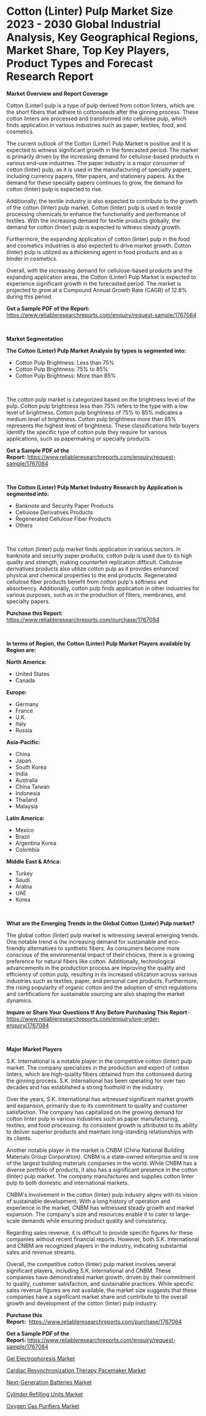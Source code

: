 <p><h1>Cotton (Linter) Pulp Market Size 2023 - 2030 Global Industrial Analysis, Key Geographical Regions, Market Share, Top Key Players, Product Types and Forecast Research Report</h1></p><p><strong>Market Overview and Report Coverage</strong></p>
<p><p>Cotton (Linter) pulp is a type of pulp derived from cotton linters, which are the short fibers that adhere to cottonseeds after the ginning process. These cotton linters are processed and transformed into cellulose pulp, which finds application in various industries such as paper, textiles, food, and cosmetics.</p><p>The current outlook of the Cotton (Linter) Pulp Market is positive and it is expected to witness significant growth in the forecasted period. The market is primarily driven by the increasing demand for cellulose-based products in various end-use industries. The paper industry is a major consumer of cotton (linter) pulp, as it is used in the manufacturing of specialty papers, including currency papers, filter papers, and stationery papers. As the demand for these specialty papers continues to grow, the demand for cotton (linter) pulp is expected to rise.</p><p>Additionally, the textile industry is also expected to contribute to the growth of the cotton (linter) pulp market. Cotton (linter) pulp is used in textile processing chemicals to enhance the functionality and performance of textiles. With the increasing demand for textile products globally, the demand for cotton (linter) pulp is expected to witness steady growth.</p><p>Furthermore, the expanding application of cotton (linter) pulp in the food and cosmetics industries is also expected to drive market growth. Cotton (linter) pulp is utilized as a thickening agent in food products and as a binder in cosmetics.</p><p>Overall, with the increasing demand for cellulose-based products and the expanding application areas, the Cotton (Linter) Pulp Market is expected to experience significant growth in the forecasted period. The market is projected to grow at a Compound Annual Growth Rate (CAGR) of 12.8% during this period.</p></p>
<p><strong>Get a Sample PDF of the Report:</strong> <a href="https://www.reliableresearchreports.com/enquiry/request-sample/1767084">https://www.reliableresearchreports.com/enquiry/request-sample/1767084</a></p>
<p>&nbsp;</p>
<p><strong>Market Segmentation</strong></p>
<p><strong>The Cotton (Linter) Pulp Market Analysis by types is segmented into:</strong></p>
<p><ul><li>Cotton Pulp Brightness: Less than 75%</li><li>Cotton Pulp Brightness: 75% to 85%</li><li>Cotton Pulp Brightness: More than 85%</li></ul></p>
<p>&nbsp;</p>
<p><p>The cotton pulp market is categorized based on the brightness level of the pulp. Cotton pulp brightness less than 75% refers to the type with a low level of brightness. Cotton pulp brightness of 75% to 85% indicates a medium level of brightness. Cotton pulp brightness more than 85% represents the highest level of brightness. These classifications help buyers identify the specific type of cotton pulp they require for various applications, such as papermaking or specialty products.</p></p>
<p><strong>Get a Sample PDF of the Report:</strong>&nbsp;<a href="https://www.reliableresearchreports.com/enquiry/request-sample/1767084">https://www.reliableresearchreports.com/enquiry/request-sample/1767084</a></p>
<p>&nbsp;</p>
<p><strong>The Cotton (Linter) Pulp Market Industry Research by Application is segmented into:</strong></p>
<p><ul><li>Banknote and Security Paper Products</li><li>Cellulose Derivatives Products</li><li>Regenerated Cellulose Fiber Products</li><li>Others</li></ul></p>
<p>&nbsp;</p>
<p><p>The cotton (linter) pulp market finds application in various sectors. In banknote and security paper products, cotton pulp is used due to its high quality and strength, making counterfeit replication difficult. Cellulose derivatives products also utilize cotton pulp as it provides enhanced physical and chemical properties to the end products. Regenerated cellulose fiber products benefit from cotton pulp's softness and absorbency. Additionally, cotton pulp finds application in other industries for various purposes, such as in the production of filters, membranes, and specialty papers.</p></p>
<p><strong>Purchase this Report:</strong>&nbsp; <a href="https://www.reliableresearchreports.com/purchase/1767084">https://www.reliableresearchreports.com/purchase/1767084</a></p>
<p>&nbsp;</p>
<p><strong>In terms of Region, the Cotton (Linter) Pulp Market Players available by Region are:</strong></p>
<p>
    <p> <strong> North America: </strong>
        <ul>
            <li>United States</li>
            <li>Canada</li>
        </ul>
        </p> 
    <p> <strong> Europe: </strong>
        <ul>
            <li>Germany</li>
            <li>France</li>
            <li>U.K.</li>
            <li>Italy</li>
            <li>Russia</li>
        </ul>
        </p> 
    <p> <strong> Asia-Pacific: </strong>
        <ul>
            <li>China</li>
            <li>Japan</li>
            <li>South Korea</li>
            <li>India</li>
            <li>Australia</li>
            <li>China Taiwan</li>
            <li>Indonesia</li>
            <li>Thailand</li>
            <li>Malaysia</li>
        </ul>
        </p> 
    <p> <strong> Latin America: </strong>
        <ul>
            <li>Mexico</li>
            <li>Brazil</li>
            <li>Argentina Korea</li>
            <li>Colombia</li>
        </ul>
        </p> 
    <p> <strong> Middle East & Africa: </strong>
        <ul>
            <li>Turkey</li>
            <li>Saudi</li>
            <li>Arabia</li>
            <li>UAE</li>
            <li>Korea</li>
        </ul>
    </p>
    </p>
<p>&nbsp;</p>
<p><strong>What are the Emerging Trends in the Global Cotton (Linter) Pulp market?</strong></p>
<p><p>The global cotton (linter) pulp market is witnessing several emerging trends. One notable trend is the increasing demand for sustainable and eco-friendly alternatives to synthetic fibers. As consumers become more conscious of the environmental impact of their choices, there is a growing preference for natural fibers like cotton. Additionally, technological advancements in the production process are improving the quality and efficiency of cotton pulp, resulting in its increased utilization across various industries such as textiles, paper, and personal care products. Furthermore, the rising popularity of organic cotton and the adoption of strict regulations and certifications for sustainable sourcing are also shaping the market dynamics.</p></p>
<p><strong>Inquire or Share Your Questions If Any Before Purchasing This Report</strong>- <a href="https://www.reliableresearchreports.com/enquiry/pre-order-enquiry/1767084">https://www.reliableresearchreports.com/enquiry/pre-order-enquiry/1767084</a></p>
<p>&nbsp;</p>
<p><strong>Major Market Players</strong></p>
<p><p>S.K. International is a notable player in the competitive cotton (linter) pulp market. The company specializes in the production and export of cotton linters, which are high-quality fibers obtained from the cottonseed during the ginning process. S.K. International has been operating for over two decades and has established a strong foothold in the industry. </p><p>Over the years, S.K. International has witnessed significant market growth and expansion, primarily due to its commitment to quality and customer satisfaction. The company has capitalized on the growing demand for cotton linter pulp in various industries such as paper manufacturing, textiles, and food processing. Its consistent growth is attributed to its ability to deliver superior products and maintain long-standing relationships with its clients.</p><p>Another notable player in the market is CNBM (China National Building Materials Group Corporation). CNBM is a state-owned enterprise and is one of the largest building materials companies in the world. While CNBM has a diverse portfolio of products, it also has a significant presence in the cotton (linter) pulp market. The company manufactures and supplies cotton linter pulp to both domestic and international markets.</p><p>CNBM's involvement in the cotton (linter) pulp industry aligns with its vision of sustainable development. With a long history of operation and experience in the market, CNBM has witnessed steady growth and market expansion. The company's size and resources enable it to cater to large-scale demands while ensuring product quality and consistency.</p><p>Regarding sales revenue, it is difficult to provide specific figures for these companies without recent financial reports. However, both S.K. International and CNBM are recognized players in the industry, indicating substantial sales and revenue streams.</p><p>Overall, the competitive cotton (linter) pulp market involves several significant players, including S.K. International and CNBM. These companies have demonstrated market growth, driven by their commitment to quality, customer satisfaction, and sustainable practices. While specific sales revenue figures are not available, the market size suggests that these companies have a significant market share and contribute to the overall growth and development of the cotton (linter) pulp industry.</p></p>
<p><strong>Purchase this Report:</strong>&nbsp;&nbsp;<a href="https://www.reliableresearchreports.com/purchase/1767084">https://www.reliableresearchreports.com/purchase/1767084</a></p>
<p></p>
<p><strong>Get a Sample PDF of the Report:</strong>&nbsp;<a href="https://www.reliableresearchreports.com/enquiry/request-sample/1767084">https://www.reliableresearchreports.com/enquiry/request-sample/1767084</a></p>
<p><p><a href="https://www.linkedin.com/pulse/gel-electrophoresis-market-research-report-unlocks-analysis-fhkke/">Gel Electrophoresis Market</a></p><p><a href="https://www.linkedin.com/pulse/cardiac-resynchronization-therapy-pacemaker-market-research-dszwe/">Cardiac Resynchronization Therapy Pacemaker Market</a></p><p><a href="https://medium.com/@anilaxhafa2022/next-generation-batteries-market-share-evolution-and-market-growth-trends-2023-2030-f3f4cee4a0be">Next-Generation Batteries Market</a></p><p><a href="https://github.com/aliciawhite5576/Market-Research-Report-List-1/blob/main/cylinder-refilling-units-market.md">Cylinder Refilling Units Market</a></p><p><a href="https://github.com/marloy8/Market-Research-Report-List-1/blob/main/oxygen-gas-purifiers-market.md">Oxygen Gas Purifiers Market</a></p></p>